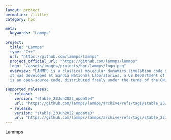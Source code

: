 ```yaml
---
layout: project
permalink: /:title/
category: hpc

meta:
  keywords: "Lammps"

project:
  title: "Lammps"
  type: "C++"
  url: "https://github.com/lammps/lammps"
  project_official_url: "https://github.com/lammps/lammps"
  logo: "/assets/images/projects/hpc/lammps/logo.png"
  overview: "LAMMPS is a classical molecular dynamics simulation code designed to run efficiently on parallel computers.
  It was developed at Sandia National Laboratories, a US Department of Energy facility, with funding from the DOE.  It
  is an open-source code, distributed freely under the terms of the GNU Public License (GPL) version 2."

supported_releases:
  - release:
    version: "stable_23Jun2022_update4"
    url: "https://github.com/lammps/lammps/archive/refs/tags/stable_23Jun2022_update4.tar.gz"
  - release:
    version: "stable_23Jun2022_update3"
    url: "https://github.com/lammps/lammps/archive/refs/tags/stable_23Jun2022_update3.tar.gz"
---
```


<p>Lammps</p>
